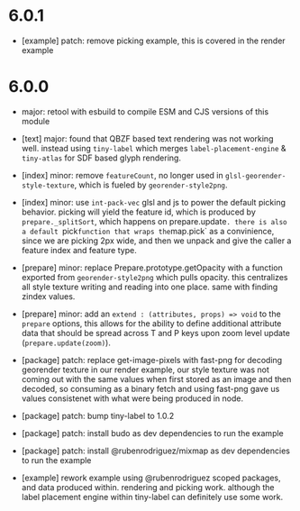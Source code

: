 # 6.0.1

- [example] patch: remove picking example, this is covered in the render example

# 6.0.0

- major: retool with esbuild to compile ESM and CJS versions of this module

- [text] major: found that QBZF based text rendering was not working well. instead using `tiny-label` which merges `label-placement-engine` & `tiny-atlas` for SDF based glyph rendering.

- [index] minor: remove `featureCount`, no longer used in `glsl-georender-style-texture`, which is fueled by `georender-style2png`.

- [index] minor: use `int-pack-vec` glsl and js to power the default picking behavior. picking will yield the feature id, which is produced by `prepare._splitSort`, which happens on prepare.update`. there is also a default `pick` function that wraps the `map.pick` as a convinience, since we are picking 2px wide, and then we unpack and give the caller a feature index and feature type.

- [prepare] minor: replace Prepare.prototype.getOpacity with a function exported from `georender-style2png` which pulls opacity. this centralizes all style texture writing and reading into one place. same with finding zindex values.

- [prepare] minor: add an `extend : (attributes, props) => void` to the `prepare` options, this allows for the ability to define additional attribute data that should be spread across T and P keys upon zoom level update (`prepare.update(zoom)`).

- [package] patch: replace get-image-pixels with fast-png for decoding georender texture in our render example, our style texture was not coming out with the same values when first stored as an image and then decoded, so consuming as a binary fetch and using fast-png gave us values consistenet with what were being produced in node.

- [package] patch: bump tiny-label to 1.0.2

- [package] patch: install budo as dev dependencies to run the example

- [package] patch: install @rubenrodriguez/mixmap as dev dependencies to run the example

- [example] rework example using @rubenrodriguez scoped packages, and data produced within. rendering and picking work. although the label placement engine within tiny-label can definitely use some work.